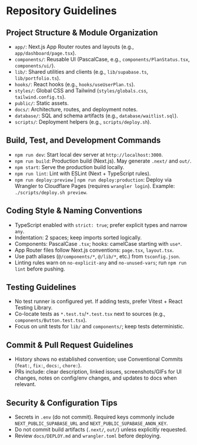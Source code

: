 # Repository Guidelines

## Project Structure & Module Organization
- `app/`: Next.js App Router routes and layouts (e.g., `app/dashboard/page.tsx`).
- `components/`: Reusable UI (PascalCase, e.g., `components/PlanStatus.tsx`, `components/ui/`).
- `lib/`: Shared utilities and clients (e.g., `lib/supabase.ts`, `lib/portfolio.ts`).
- `hooks/`: React hooks (e.g., `hooks/useUserPlan.ts`).
- `styles/`: Global CSS and Tailwind (`styles/globals.css`, `tailwind.config.ts`).
- `public/`: Static assets.
- `docs/`: Architecture, routes, and deployment notes.
- `database/`: SQL and schema artifacts (e.g., `database/waitlist.sql`).
- `scripts/`: Deployment helpers (e.g., `scripts/deploy.sh`).

## Build, Test, and Development Commands
- `npm run dev`: Start local dev server at `http://localhost:3000`.
- `npm run build`: Production build (Next.js). May generate `.next/` and `out/`.
- `npm start`: Serve the production build locally.
- `npm run lint`: Lint with ESLint (Next + TypeScript rules).
- `npm run deploy:preview` | `npm run deploy:production`: Deploy via Wrangler to Cloudflare Pages (requires `wrangler login`). Example: `./scripts/deploy.sh preview`.

## Coding Style & Naming Conventions
- TypeScript enabled with `strict: true`; prefer explicit types and narrow `any`.
- Indentation: 2 spaces; keep imports sorted logically.
- Components: PascalCase `.tsx`; hooks: camelCase starting with `use*`.
- App Router files follow Next.js conventions: `page.tsx`, `layout.tsx`.
- Use path aliases (`@/components/*`, `@/lib/*`, etc.) from `tsconfig.json`.
- Linting rules warn on `no-explicit-any` and `no-unused-vars`; run `npm run lint` before pushing.

## Testing Guidelines
- No test runner is configured yet. If adding tests, prefer Vitest + React Testing Library.
- Co-locate tests as `*.test.ts`/`*.test.tsx` next to sources (e.g., `components/Button.test.tsx`).
- Focus on unit tests for `lib/` and `components/`; keep tests deterministic.

## Commit & Pull Request Guidelines
- History shows no established convention; use Conventional Commits (`feat:`, `fix:`, `docs:`, `chore:`).
- PRs include: clear description, linked issues, screenshots/GIFs for UI changes, notes on config/env changes, and updates to docs when relevant.

## Security & Configuration Tips
- Secrets in `.env` (do not commit). Required keys commonly include `NEXT_PUBLIC_SUPABASE_URL` and `NEXT_PUBLIC_SUPABASE_ANON_KEY`.
- Do not commit build artifacts (`.next/`, `out/`) unless explicitly requested.
- Review `docs/DEPLOY.md` and `wrangler.toml` before deploying.
